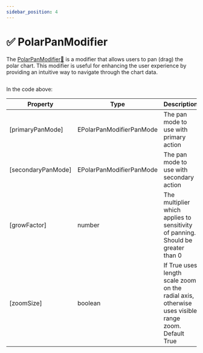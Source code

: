 ```yaml
---
sidebar_position: 4
---
```


# ✅ PolarPanModifier

The [PolarPanModifier:blue_book:](https://www.scichart.com/documentation/js/v4/typedoc/classes/polarpanmodifier.html) is a modifier that allows users to pan (drag) the polar chart. This modifier is useful for enhancing the user experience by providing an intuitive way to navigate through the chart data.

```ts showLineNumbers file=./demo.js start=region_A_start end=region_A_end
```

<LiveDocSnippet name="./demo" />

In the code above:

| Property | Type | Description |
| -------- | ---- | ----------- |
| [primaryPanMode] | EPolarPanModifierPanMode | The pan mode to use with primary action |
| [secondaryPanMode] | EPolarPanModifierPanMode | The pan mode to use with secondary action |
| [growFactor] | number | The multiplier which applies to sensitivity of panning. Should be greater than 0 |
| [zoomSize] | boolean | If True uses length scale zoom on the radial axis, otherwise uses visible range zoom. Default True |
